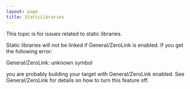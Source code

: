 ```yaml
---
layout: page
title: StaticLibraries
---
```




This topic is for issues related to static libraries. 

Static libraries will not be linked if General/ZeroLink is enabled. If you get the following error:

    
General/ZeroLink: unknown symbol


you are probably building your target with General/ZeroLink enabled. See General/ZeroLink for details on how to turn this feature off.
